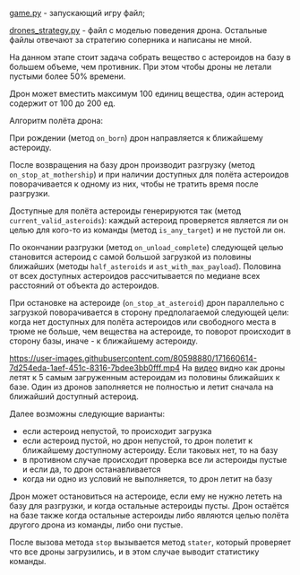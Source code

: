 [game.py](https://github.com/kirillsdnv/game/blob/main/game.py) - запускающий игру файл;

[drones_strategy.py](https://github.com/kirillsdnv/game/blob/main/drones_strategy.py) - файл с моделью поведения дрона.
Остальные файлы отвечают за стратегию соперника и написаны не мной.

На данном этапе стоит задача собрать вещество с астероидов на базу в большем объеме, чем противник. При этом чтобы дроны
не летали пустыми более 50% времени.

Дрон может вместить максимум 100 единиц вещества, один астероид содержит от 100 до 200 ед.

Алгоритм полёта дрона:

При рождении (метод `on_born`) дрон направляется к ближайшему астероиду.

После возвращения на базу дрон производит разгрузку (метод `on_stop_at_mothership`) и при наличии доступных для полёта астероидов поворачивается к одному из них, чтобы не тратить время после разгрузки.



Доступные для полёта астероиды генерируются так (метод `current_valid_asteroids`):
каждый астероид проверяется является ли он целью для кого-то из команды (метод `is_any_target`) и не пустой ли он.

По окончании разгрузки (метод `on_unload_complete`) следующей целью становится астероид с самой большой загрузкой из половины ближайших
(методы `half_asteroids` и `ast_with_max_payload`). Половина от всех доступных астероидов рассчитывается по медиане всех расстояний от объекта до астероидов.

При остановке на астероиде (`on_stop_at_asteroid`) дрон параллельно с загрузкой поворачивается в сторону предполагаемой следующей цели:
когда нет доступных для полёта астероидов или свободного места в трюме не больше, чем вещества на астероиде, то поворот
происходит в сторону базы, иначе - к ближайшему астероиду.

https://user-images.githubusercontent.com/80598880/171660614-7d254eda-1aef-451c-8316-7bdee3bb0fff.mp4
На [видео](https://user-images.githubusercontent.com/80598880/171660614-7d254eda-1aef-451c-8316-7bdee3bb0fff.mp4) видно как дроны летят к 5 самым загруженным астероидам из половины ближайших к базе. Один из дронов заполняется не полностью и летит сначала на ближайший доступный астероид.

Далее возможны следующие варианты:

- если астероид непустой, то происходит загрузка
- если астероид пустой, но дрон непустой, то дрон полетит к ближайшему доступному астероиду.
Если таковых нет, то на базу
- в противном случае происходит проверка все ли астероиды пустые и если да, то дрон останавливается
- когда ни одно из условий не выполняется, то дрон летит на базу
 
Дрон может остановиться на астероиде, если ему не нужно лететь на базу для разгрузки, 
и когда остальные астероиды пусты. Дрон остаётся на базе также когда остальные астероиды либо являются целью
полёта другого дрона из команды, либо они пустые.

После вызова метода `stop` вызывается метод `stater`, который проверяет что все дроны загрузились,
и в этом случае выводит статистику команды.

